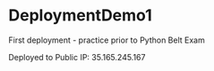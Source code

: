 # DeploymentDemo1
First deployment - practice prior to Python Belt Exam

Deployed to Public IP: 35.165.245.167
